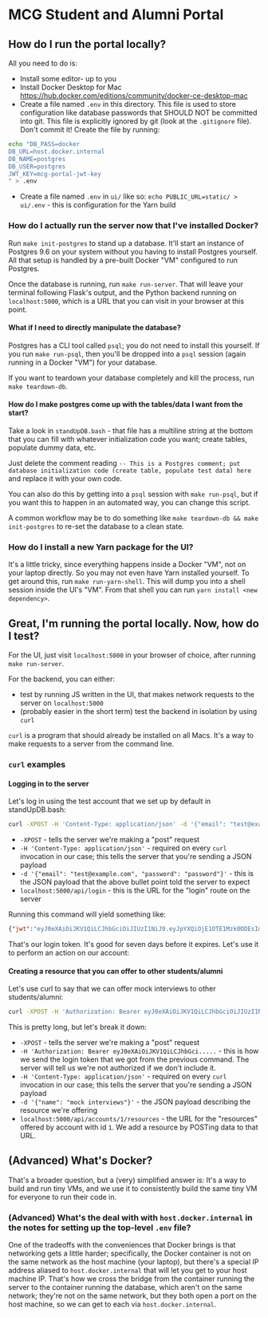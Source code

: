 # MCG Student and Alumni Portal

## How do I run the portal locally?

All you need to do is:
* Install some editor- up to you
* Install Docker Desktop for Mac https://hub.docker.com/editions/community/docker-ce-desktop-mac
* Create a file named `.env` in this directory. This file is used to store configuration like database passwords that
SHOULD NOT be committed into git. This file is explicitly ignored by git (look at the `.gitignore` file). 
Don't commit it! Create the file by running:
```bash
echo "DB_PASS=docker
DB_URL=host.docker.internal
DB_NAME=postgres
DB_USER=postgres
JWT_KEY=mcg-portal-jwt-key
" > .env
```
* Create a file named `.env` in `ui/` like so: `echo PUBLIC_URL=static/ > ui/.env` - this is configuration for the Yarn build

### How do I actually run the server now that I've installed Docker?

Run `make init-postgres` to stand up a database. It'll start an instance of Postgres 9.6 on your system
without you having to install Postgres yourself. All that setup is handled by a pre-built Docker "VM" configured to run Postgres.

Once the database is running, run `make run-server`. That will leave your terminal following Flask's output, and the Python
backend running on `localhost:5000`, which is a URL that you can visit in your browser at this point.

#### What if I need to directly manipulate the database?

Postgres has a CLI tool called `psql`; you do not need to install this yourself. If you run `make run-psql`, then you'll
be dropped into a `psql` session (again running in a Docker "VM") for your database.

If you want to teardown your database completely and kill the process, run `make teardown-db`.

#### How do I make postgres come up with the tables/data I want from the start?

Take a look in `standUpDB.bash` - that file has a multiline string at the bottom that you can fill with whatever
initialization code you want; create tables, populate dummy data, etc.

Just delete the comment reading `-- This is a Postgres comment; put database initialization code (create table, populate test data) here`
and replace it with your own code.

You can also do this by getting into a `psql` session with `make run-psql`, but if you want this to happen in an automated way,
you can change this script.

A common workflow may be to do something like `make teardown-db && make init-postgres` to re-set the database to a clean state.

### How do I install a new Yarn package for the UI?

It's a little tricky, since everything happens inside a Docker "VM", not on your laptop directly. So you may not even have Yarn installed
yourself. To get around this, run `make run-yarn-shell`. This will dump you into a shell session inside the UI's "VM". From that shell
you can run `yarn install <new dependency>`.

## Great, I'm running the portal locally. Now, how do I test?

For the UI, just visit `localhost:5000` in your browser of choice, after running `make run-server`.

For the backend, you can either:
* test by running JS written in the UI, that makes network requests to the server on `localhost:5000`
* (probably easier in the short term) test the backend in isolation by using `curl`

`curl` is a program that should already be installed on all Macs. It's a way to make requests to a server from the command line.

### `curl` examples

#### Logging in to the server

Let's log in using the test account that we set up by default in standUpDB.bash:

```bash
curl -XPOST -H 'Content-Type: application/json' -d '{"email": "test@example.com", "password": "password"}' localhost:5000/api/login
``` 

* `-XPOST` - tells the server we're making a "post" request
* `-H 'Content-Type: application/json'` - required on every `curl` invocation in our case; this tells the server that you're sending a JSON payload
* `-d '{"email": "test@example.com", "password": "password"}'` - this is the JSON payload that the above bullet point told the server to expect
* `localhost:5000/api/login` - this is the URL for the "login" route on the server

Running this command will yield something like:

```json
{"jwt":"eyJ0eXAiOiJKV1QiLCJhbGciOiJIUzI1NiJ9.eyJpYXQiOjE1OTE1Mzk0ODEsIm5iZiI6MTU5MTUzOTQ4MSwianRpIjoiYzQ4MjA1MWMtNThlOS00NDhlLWI0NDItNmVkZDg2NzViMmJjIiwiZXhwIjoxNTkyMTQ0MjgxLCJpZGVudGl0eSI6MSwiZnJlc2giOmZhbHNlLCJ0eXBlIjoiYWNjZXNzIiwidXNlcl9jbGFpbXMiOnsiaXNfYWRtaW4iOnRydWV9fQ.bn1DMcMVjYv07TyxGZPid8S6W3B7_YOBhRR2EBbW5Ow"}
```

That's our login token. It's good for seven days before it expires. Let's use it to perform an action on our account:

#### Creating a resource that you can offer to other students/alumni

Let's use curl to say that we can offer mock interviews to other students/alumni:

```bash
curl -XPOST -H 'Authorization: Bearer eyJ0eXAiOiJKV1QiLCJhbGciOiJIUzI1NiJ9.eyJpYXQiOjE1OTE1Mzk0ODEsIm5iZiI6MTU5MTUzOTQ4MSwianRpIjoiYzQ4MjA1MWMtNThlOS00NDhlLWI0NDItNmVkZDg2NzViMmJjIiwiZXhwIjoxNTkyMTQ0MjgxLCJpZGVudGl0eSI6MSwiZnJlc2giOmZhbHNlLCJ0eXBlIjoiYWNjZXNzIiwidXNlcl9jbGFpbXMiOnsiaXNfYWRtaW4iOnRydWV9fQ.bn1DMcMVjYv07TyxGZPid8S6W3B7_YOBhRR2EBbW5Ow' -H 'Content-Type: application/json' -d '{"name": "mock interviews"}' localhost:5000/api/accounts/1/resources
```

This is pretty long, but let's break it down:

* `-XPOST` - tells the server we're making a "post" request
* `-H 'Authorization: Bearer eyJ0eXAiOiJKV1QiLCJhbGci.....` - this is how we send the login token that we got from the previous command. The server will tell us we're not authorized if we don't include it.
* `-H 'Content-Type: application/json'` - required on every `curl` invocation in our case; this tells the server that you're sending a JSON payload
* `-d '{"name": "mock interviews"}'` - the JSON payload describing the resource we're offering
* `localhost:5000/api/accounts/1/resources` - the URL for the "resources" offered by account with id `1`. We add a resource by POSTing data to that URL.

## (Advanced) What's Docker?

That's a broader question, but a (very) simplified answer is: It's a way to build and run tiny VMs, and we use
it to consistently build the same tiny VM for everyone to run their code in.

### (Advanced) What's the deal with with `host.docker.internal` in the notes for setting up the top-level `.env` file?

One of the tradeoffs with the conveniences that Docker brings is that networking gets a little harder; specifically,
the Docker container is not on the same network as the host machine (your laptop), but there's a special IP address
aliased to `host.docker.internal` that will let you get to your host machine IP. That's how we cross the bridge from
the container running the server to the container running the database, which aren't on the same network; they're not on the
same network, but they both open a port on the host machine, so we can get to each via `host.docker.internal`.
